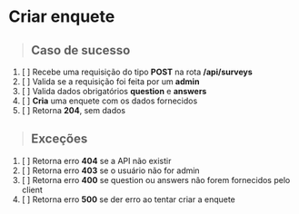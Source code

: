 # Criar enquete

> ## Caso de sucesso

1. [ ] Recebe uma requisição do tipo **POST** na rota **/api/surveys**
2. [ ] Valida se a requisição foi feita por um **admin**
3. [ ] Valida dados obrigatórios **question** e **answers**
4. [ ] **Cria** uma enquete com os dados fornecidos
5. [ ] Retorna **204**, sem dados

> ## Exceções

1. [ ] Retorna erro **404** se a API não existir
2. [ ] Retorna erro **403** se o usuário não for admin
3. [ ] Retorna erro **400** se question ou answers não forem fornecidos pelo client
4. [ ] Retorna erro **500** se der erro ao tentar criar a enquete